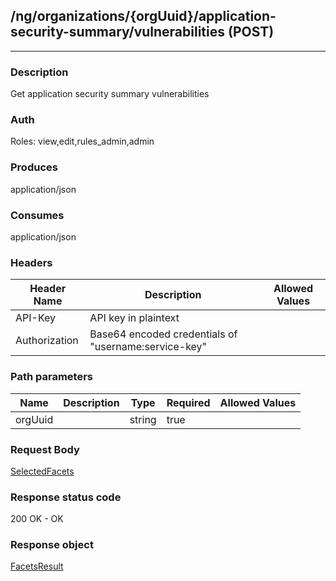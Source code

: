 ## /ng/organizations/{orgUuid}/application-security-summary/vulnerabilities (POST)
---
### Description
Get application security summary vulnerabilities
### Auth
Roles: view,edit,rules_admin,admin
### Produces
application/json
### Consumes
application/json
### Headers
| Header Name | Description | Allowed Values |
| ----------- | ----------- | ----------- |
| API-Key | API key in plaintext |  |
| Authorization | Base64 encoded credentials of &quot;username:service-key&quot; |  |
### Path parameters
| Name | Description | Type | Required | Allowed Values |
| ----------- | ----------- | ----------- | ----------- | ----------- |
| orgUuid |  | string | true |  |
### Request Body
[SelectedFacets](<../../objects/SelectedFacets.md>)
### Response status code
200 OK - OK
### Response object
[FacetsResult](<../../objects/FacetsResult.md>)
